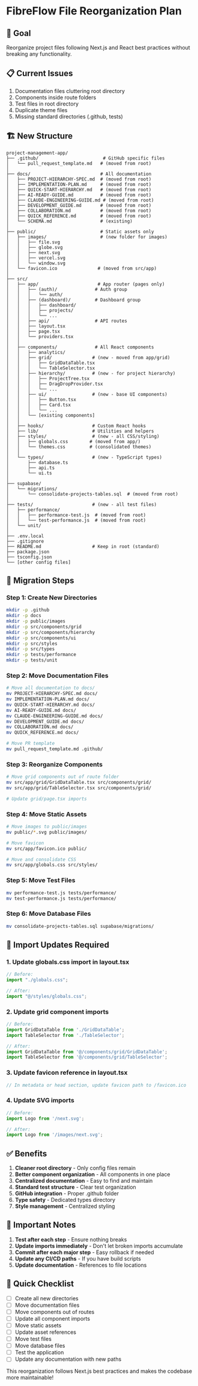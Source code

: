 # FibreFlow File Reorganization Plan

## 🎯 Goal
Reorganize project files following Next.js and React best practices without breaking any functionality.

## 📋 Current Issues
1. Documentation files cluttering root directory
2. Components inside route folders
3. Test files in root directory
4. Duplicate theme files
5. Missing standard directories (.github, tests)

## 🏗️ New Structure

```
project-management-app/
├── .github/                        # GitHub specific files
│   └── pull_request_template.md   # (moved from root)
│
├── docs/                          # All documentation
│   ├── PROJECT-HIERARCHY-SPEC.md  # (moved from root)
│   ├── IMPLEMENTATION-PLAN.md     # (moved from root)
│   ├── QUICK-START-HIERARCHY.md   # (moved from root)
│   ├── AI-READY-GUIDE.md          # (moved from root)
│   ├── CLAUDE-ENGINEERING-GUIDE.md # (moved from root)
│   ├── DEVELOPMENT_GUIDE.md       # (moved from root)
│   ├── COLLABORATION.md           # (moved from root)
│   ├── QUICK_REFERENCE.md         # (moved from root)
│   └── SCHEMA.md                  # (existing)
│
├── public/                        # Static assets only
│   ├── images/                    # (new folder for images)
│   │   ├── file.svg
│   │   ├── globe.svg
│   │   ├── next.svg
│   │   ├── vercel.svg
│   │   └── window.svg
│   └── favicon.ico               # (moved from src/app)
│
├── src/
│   ├── app/                      # App router (pages only)
│   │   ├── (auth)/              # Auth group
│   │   │   └── auth/
│   │   ├── (dashboard)/         # Dashboard group
│   │   │   ├── dashboard/
│   │   │   ├── projects/
│   │   │   └── ...
│   │   ├── api/                 # API routes
│   │   ├── layout.tsx
│   │   ├── page.tsx
│   │   └── providers.tsx
│   │
│   ├── components/              # All React components
│   │   ├── analytics/
│   │   ├── grid/               # (new - moved from app/grid)
│   │   │   ├── GridDataTable.tsx
│   │   │   └── TableSelector.tsx
│   │   ├── hierarchy/          # (new - for project hierarchy)
│   │   │   ├── ProjectTree.tsx
│   │   │   ├── DragDropProvider.tsx
│   │   │   └── ...
│   │   ├── ui/                 # (new - base UI components)
│   │   │   ├── Button.tsx
│   │   │   ├── Card.tsx
│   │   │   └── ...
│   │   └── [existing components]
│   │
│   ├── hooks/                  # Custom React hooks
│   ├── lib/                    # Utilities and helpers
│   ├── styles/                 # (new - all CSS/styling)
│   │   ├── globals.css        # (moved from app/)
│   │   └── themes.css         # (consolidated themes)
│   │
│   └── types/                  # (new - TypeScript types)
│       ├── database.ts
│       ├── api.ts
│       └── ui.ts
│
├── supabase/
│   └── migrations/
│       └── consolidate-projects-tables.sql  # (moved from root)
│
├── tests/                      # (new - all test files)
│   ├── performance/
│   │   ├── performance-test.js  # (moved from root)
│   │   └── test-performance.js  # (moved from root)
│   └── unit/
│
├── .env.local
├── .gitignore
├── README.md                   # Keep in root (standard)
├── package.json
├── tsconfig.json
└── [other config files]
```

## 🔄 Migration Steps

### Step 1: Create New Directories
```bash
mkdir -p .github
mkdir -p docs
mkdir -p public/images
mkdir -p src/components/grid
mkdir -p src/components/hierarchy
mkdir -p src/components/ui
mkdir -p src/styles
mkdir -p src/types
mkdir -p tests/performance
mkdir -p tests/unit
```

### Step 2: Move Documentation Files
```bash
# Move all documentation to docs/
mv PROJECT-HIERARCHY-SPEC.md docs/
mv IMPLEMENTATION-PLAN.md docs/
mv QUICK-START-HIERARCHY.md docs/
mv AI-READY-GUIDE.md docs/
mv CLAUDE-ENGINEERING-GUIDE.md docs/
mv DEVELOPMENT_GUIDE.md docs/
mv COLLABORATION.md docs/
mv QUICK_REFERENCE.md docs/

# Move PR template
mv pull_request_template.md .github/
```

### Step 3: Reorganize Components
```bash
# Move grid components out of route folder
mv src/app/grid/GridDataTable.tsx src/components/grid/
mv src/app/grid/TableSelector.tsx src/components/grid/

# Update grid/page.tsx imports
```

### Step 4: Move Static Assets
```bash
# Move images to public/images
mv public/*.svg public/images/

# Move favicon
mv src/app/favicon.ico public/

# Move and consolidate CSS
mv src/app/globals.css src/styles/
```

### Step 5: Move Test Files
```bash
mv performance-test.js tests/performance/
mv test-performance.js tests/performance/
```

### Step 6: Move Database Files
```bash
mv consolidate-projects-tables.sql supabase/migrations/
```

## 📝 Import Updates Required

### 1. Update globals.css import in layout.tsx
```typescript
// Before:
import "./globals.css";

// After:
import "@/styles/globals.css";
```

### 2. Update grid component imports
```typescript
// Before:
import GridDataTable from './GridDataTable';
import TableSelector from './TableSelector';

// After:
import GridDataTable from '@/components/grid/GridDataTable';
import TableSelector from '@/components/grid/TableSelector';
```

### 3. Update favicon reference in layout.tsx
```typescript
// In metadata or head section, update favicon path to /favicon.ico
```

### 4. Update SVG imports
```typescript
// Before:
import Logo from '/next.svg';

// After:
import Logo from '/images/next.svg';
```

## ✅ Benefits

1. **Cleaner root directory** - Only config files remain
2. **Better component organization** - All components in one place
3. **Centralized documentation** - Easy to find and maintain
4. **Standard test structure** - Clear test organization
5. **GitHub integration** - Proper .github folder
6. **Type safety** - Dedicated types directory
7. **Style management** - Centralized styling

## 🚨 Important Notes

1. **Test after each step** - Ensure nothing breaks
2. **Update imports immediately** - Don't let broken imports accumulate
3. **Commit after each major step** - Easy rollback if needed
4. **Update any CI/CD paths** - If you have build scripts
5. **Update documentation** - References to file locations

## 🎯 Quick Checklist

- [ ] Create all new directories
- [ ] Move documentation files
- [ ] Move components out of routes
- [ ] Update all component imports
- [ ] Move static assets
- [ ] Update asset references
- [ ] Move test files
- [ ] Move database files
- [ ] Test the application
- [ ] Update any documentation with new paths

This reorganization follows Next.js best practices and makes the codebase more maintainable!